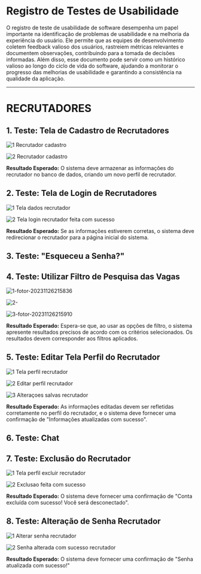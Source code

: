 # Registro de Testes de Usabilidade

O registro de teste de usabilidade de software desempenha um papel importante na identificação de problemas de usabilidade e na melhoria da experiência do usuário. Ele permite que as equipes de desenvolvimento coletem feedback valioso dos usuários, rastreiem métricas relevantes e documentem observações, contribuindo para a tomada de decisões informadas. Além disso, esse documento pode servir como um histórico valioso ao longo do ciclo de vida do software, ajudando a monitorar o progresso das melhorias de usabilidade e garantindo a consistência na qualidade da aplicação.

-------------------------------------------------------------------------------------------------

# RECRUTADORES

## 1. Teste: Tela de Cadastro de Recrutadores

![1  Recrutador cadastro](https://github.com/ICEI-PUC-Minas-PMV-ADS/pmv-ads-2023-2-e4-proj-dad-t2-empregame/assets/112032850/da98895c-0cce-481a-981c-846259547e88)

![2  Recrutador cadastro](https://github.com/ICEI-PUC-Minas-PMV-ADS/pmv-ads-2023-2-e4-proj-dad-t2-empregame/assets/112032850/ed424cd4-363b-4ce9-80b9-c9075ecf015b)

**Resultado Esperado:**
O sistema deve armazenar as informações do recrutador no banco de dados, criando um novo perfil de recrutador.



## 2. Teste: Tela de Login de Recrutadores

![1  Tela dados recrutador](https://github.com/ICEI-PUC-Minas-PMV-ADS/pmv-ads-2023-2-e4-proj-dad-t2-empregame/assets/112032850/1d92d3be-0c09-4cf9-9074-9975ebb6ec47)

![2  Tela login recrutador feita com sucesso](https://github.com/ICEI-PUC-Minas-PMV-ADS/pmv-ads-2023-2-e4-proj-dad-t2-empregame/assets/112032850/5906351f-6cdb-4a86-af23-08ae8a5a4b5e)

**Resultado Esperado:**
Se as informações estiverem corretas, o sistema deve redirecionar o recrutador para a página inicial do sistema.


## 3. Teste: "Esqueceu a Senha?"

## 4. Teste: Utilizar Filtro de Pesquisa das Vagas

![1-fotor-20231126215836](https://github.com/ICEI-PUC-Minas-PMV-ADS/pmv-ads-2023-2-e4-proj-dad-t2-empregame/assets/112032850/02a22309-dab0-4537-9188-6030420386ac)

![2-](https://github.com/ICEI-PUC-Minas-PMV-ADS/pmv-ads-2023-2-e4-proj-dad-t2-empregame/assets/112032850/5bb425b4-509b-4c31-b9f6-e38e6db31cfd)

![3-fotor-20231126215910](https://github.com/ICEI-PUC-Minas-PMV-ADS/pmv-ads-2023-2-e4-proj-dad-t2-empregame/assets/112032850/15a3add6-d171-4ec3-afc2-27c24bddd940)


**Resultado Esperado:**
Espera-se que, ao usar as opções de filtro, o sistema apresente resultados precisos de acordo com os critérios selecionados. Os resultados devem corresponder aos filtros aplicados.

## 5. Teste: Editar Tela Perfil do Recrutador

![1  Tela perfil recrutador](https://github.com/ICEI-PUC-Minas-PMV-ADS/pmv-ads-2023-2-e4-proj-dad-t2-empregame/assets/112032850/bd679d4d-b384-45a2-975c-921374fdea1a)

![2  Editar perfil recrutador](https://github.com/ICEI-PUC-Minas-PMV-ADS/pmv-ads-2023-2-e4-proj-dad-t2-empregame/assets/112032850/381b7505-c5e1-4e0a-9d6c-399f3c357a62)

![3  Alteraçoes salvas recrutador](https://github.com/ICEI-PUC-Minas-PMV-ADS/pmv-ads-2023-2-e4-proj-dad-t2-empregame/assets/112032850/5da3029b-02fd-47eb-ab05-65ae8c8156f7)

**Resultado Esperado:**
As informações editadas devem ser refletidas corretamente no perfil do recrutador, e o sistema deve fornecer uma confirmação de "Informações atualizadas com sucesso".

## 6. Teste: Chat

## 7. Teste: Exclusão do Recrutador

![1  Tela perfil excluir recrutador](https://github.com/ICEI-PUC-Minas-PMV-ADS/pmv-ads-2023-2-e4-proj-dad-t2-empregame/assets/112032850/03200cfe-bffb-4dd5-add9-c54a720592c6)

![2  Exclusao feita com sucesso](https://github.com/ICEI-PUC-Minas-PMV-ADS/pmv-ads-2023-2-e4-proj-dad-t2-empregame/assets/112032850/c425074e-fceb-4de0-8588-fe7452a63c9a)


**Resultado Esperado:**
O sistema deve fornecer uma confirmação de "Conta excluída com sucesso! Você será desconectado".

## 8. Teste: Alteração de Senha Recrutador

![1  Alterar senha recrutador](https://github.com/ICEI-PUC-Minas-PMV-ADS/pmv-ads-2023-2-e4-proj-dad-t2-empregame/assets/112032850/859f50ae-02cd-4f2b-a988-06537519fc47)

![2  Senha alterada com sucesso recrutador](https://github.com/ICEI-PUC-Minas-PMV-ADS/pmv-ads-2023-2-e4-proj-dad-t2-empregame/assets/112032850/68f2dbd8-9217-45ad-9d5d-5c8727178982)

**Resultado Esperado:**
O sistema deve fornecer uma confirmação de "Senha atualizada com sucesso!"





